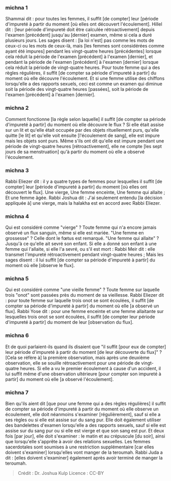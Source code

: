 
### michna 1
Shammai dit : pour toutes les femmes, il suffit [de compter] leur [période d'impureté à partir du moment [où elles ont découvert l'écoulement]. Hillel dit : [leur période d'impureté doit être calculée rétroactivement] depuis l'examen [précédent] jusqu'au [dernier] examen, même si cela a duré plusieurs jours. Les sages disent : [la loi n'est] pas comme les mots de ceux-ci ou les mots de ceux-là, mais [les femmes sont considérées comme ayant été impures] pendant les vingt-quatre heures [précédentes] lorsque cela réduit la période de l'examen [précédent] à l'examen [dernier], et pendant la période de l'examen [précédent] à l'examen [dernier] lorsque cela réduit la période de vingt-quatre heures. Pour toute femme qui a des règles régulières, il suffit [de compter sa période d'impureté à partir] du moment où elle découvre l'écoulement. Et si une femme utilise des chiffons lorsqu'elle a des rapports sexuels, ceci est comme un examen qui diminue soit la période des vingt-quatre heures [passées], soit la période de l'examen [précédent] à l'examen [dernier].

### michna 2
Comment fonctionne [la règle selon laquelle] il suffit [de compter sa période d'impureté à partir] du moment où elle découvre le flux ? Si elle était assise sur un lit et qu'elle était occupée par des objets rituellement purs, qu'elle quitte [le lit] et qu'elle voit ensuite [l'écoulement de sang], elle est impure mais les objets sont purs. Même s'ils ont dit qu'elle est impure pendant une période de vingt-quatre heures [rétroactivement], elle ne compte [les sept jours de sa menstruation] qu'à partir du moment où elle a observé l'écoulement.

### michna 3
Rabbi Eliezer dit : il y a quatre types de femmes pour lesquelles il suffit [de compter] leur [période d'impureté à partir] du moment [où elles ont découvert le flux]. Une vierge, Une femme enceinte, Une femme qui allaite ; Et une femme âgée. Rabbi Joshua dit : J'ai seulement entendu [la décision appliquée à] une vierge, mais la halakha est en accord avec Rabbi Eliezer.

### michna 4
Qui est considéré comme "vierge" ? Toute femme qui n'a encore jamais observé un flux sanguin, même si elle est mariée. "Une femme en grossesse" ? Celle dont le fœtus est remarqué. "Une femme qui allaite" ? Jusqu'à ce qu'elle ait sevré son enfant. Si elle a donné son enfant à une femme qui l'allaite, si elle l'a sevré, ou s'il est mort : Rabbi Meir dit : elle transmet l'impureté rétroactivement pendant vingt-quatre heures ; Mais les sages disent : il lui suffit [de compter sa période d'impureté à partir] du moment où elle [observe le flux].

### michna 5
Qui est considéré comme "une vieille femme" ? Toute femme sur laquelle trois "onot" sont passées près du moment de sa vieillesse. Rabbi Eliezer dit : pour toute femme sur laquelle trois onot se sont écoulées, il suffit [de compter sa période d'impureté à partir] du moment où elle [a observé un flux]. Rabbi Yose dit : pour une femme enceinte et une femme allaitante sur lesquelles trois onot se sont écoulées, il suffit [de compter leur période d'impureté à partir] du moment de leur [observation du flux].

### michna 6
Et de quoi parlaient-ils quand ils disaient que "il suffit [pour eux de compter] leur période d'impureté à partir du moment [de leur découverte du flux]" ? [Cela se réfère à] la première observation, mais après une deuxième observation, elle se souille rétroactivement pour une période de vingt-quatre heures. Si elle a vu le premier écoulement à cause d'un accident, il lui suffit même d'une observation ultérieure [pour compter son impureté à partir] du moment où elle [a observé l'écoulement].

### michna 7
Bien qu'ils aient dit [que pour une femme qui a des règles régulières] il suffit de compter sa période d'impureté à partir du moment où elle observe un écoulement, elle doit néanmoins s'examiner [régulièrement], sauf si elle a ses règles ou si elle est assise sur du sang pur. Elle doit également utiliser des bandelettes d'examen lorsqu'elle a des rapports sexuels, sauf si elle est assise sur du sang pur ou si elle est vierge et que son sang est pur. Et deux fois [par jour], elle doit s'examiner : le matin et au crépuscule [du soir], ainsi que lorsqu'elle s'apprête à avoir des relations sexuelles. Les femmes sacerdotales sont soumises à une restriction supplémentaire [car elles doivent s'examiner] lorsqu'elles vont manger de la teroumah. Rabbi Juda a dit : [elles doivent s'examiner] également après avoir terminé de manger la teroumah.

>Crédit : Dr. Joshua Kulp
>Licence : CC-BY